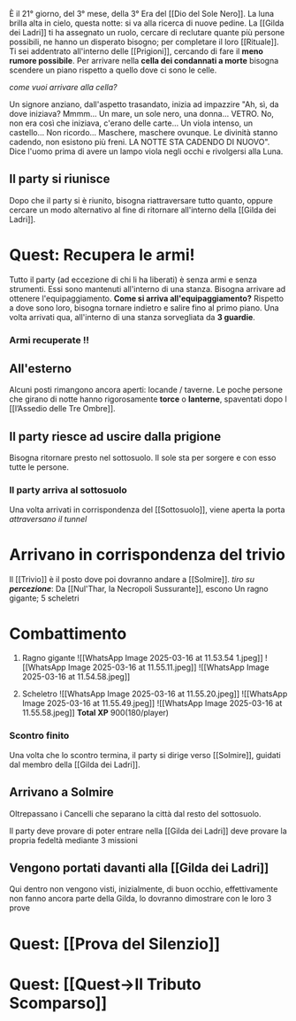 È il 21° giorno, del 3° mese, della 3° Era del [[Dio del Sole Nero]]. La luna brilla alta in cielo, questa notte: si va alla ricerca di nuove pedine. La [[Gilda dei Ladri]] ti ha assegnato un ruolo, cercare di reclutare quante più persone possibili, ne hanno un disperato bisogno; per completare il loro [[Rituale]].
Ti sei addentrato all'interno delle [[Prigioni]], cercando di fare il **meno rumore possibile**.
Per arrivare nella **cella dei condannati a morte** bisogna scendere un piano rispetto a quello dove ci sono le celle.

*come vuoi arrivare alla cella?* 

Un signore anziano, dall'aspetto trasandato, inizia ad impazzire "Ah, sì, da dove iniziava? Mmmm... Un mare, un sole nero, una donna... VETRO. No, non era così che iniziava, c'erano delle carte... Un viola intenso, un castello... Non ricordo... Maschere, maschere ovunque. Le divinità stanno cadendo, non esistono più freni. LA NOTTE STA CADENDO DI NUOVO". Dice l'uomo prima di avere un lampo viola negli occhi e rivolgersi alla Luna.
## Il party si riunisce
Dopo che il party si è riunito, bisogna riattraversare tutto quanto, oppure cercare un modo alternativo al fine di ritornare all'interno della [[Gilda dei Ladri]].
# Quest: Recupera le armi!
Tutto il party (ad eccezione di chi li ha liberati) è senza armi e senza strumenti. Essi sono mantenuti all'interno di una stanza. 
Bisogna arrivare ad ottenere l'equipaggiamento.
**Come si arriva all'equipaggiamento?** Rispetto a dove sono loro, bisogna tornare indietro e salire fino al primo piano. Una volta arrivati qua, all'interno di una stanza sorvegliata da **3 guardie**.
### Armi recuperate !!
## All'esterno
Alcuni posti rimangono ancora aperti: locande / taverne. Le poche persone che girano di notte hanno rigorosamente **torce** o **lanterne**, spaventati dopo l [[l’Assedio delle Tre Ombre]].
## Il party riesce ad uscire dalla prigione
Bisogna ritornare presto nel sottosuolo. Il sole sta per sorgere e con esso tutte le persone.
### Il party arriva al sottosuolo
Una volta arrivati in corrispondenza del [[Sottosuolo]], viene aperta la porta
*attraversano il tunnel*
# Arrivano in corrispondenza del trivio
Il [[Trivio]] è il posto dove poi dovranno andare a [[Solmire]].
*tiro su **percezione***:
	Da [[Nul'Thar, la Necropoli Sussurante]], escono 
		Un ragno gigante; 5 scheletri
# Combattimento
1) Ragno gigante
![[WhatsApp Image 2025-03-16 at 11.53.54 1.jpeg]]
![[WhatsApp Image 2025-03-16 at 11.55.11.jpeg]]
![[WhatsApp Image 2025-03-16 at 11.54.58.jpeg]]

2) Scheletro
![[WhatsApp Image 2025-03-16 at 11.55.20.jpeg]]
![[WhatsApp Image 2025-03-16 at 11.55.49.jpeg]]
![[WhatsApp Image 2025-03-16 at 11.55.58.jpeg]]
**Total XP** 900(180/player)

### Scontro finito 
Una volta che lo scontro termina, il party si dirige verso [[Solmire]], guidati dal membro della [[Gilda dei Ladri]]. 

## Arrivano a Solmire
Oltrepassano i Cancelli che separano la città dal resto del sottosuolo. 

Il party deve provare di poter entrare nella [[Gilda dei Ladri]] deve provare la propria fedeltà mediante 3 missioni

## Vengono portati davanti alla [[Gilda dei Ladri]]
Qui dentro non vengono visti, inizialmente, di buon occhio, effettivamente non fanno ancora parte della Gilda, lo dovranno dimostrare con le loro 3 prove
# Quest: [[Prova del Silenzio]]
# Quest: [[Quest→Il Tributo Scomparso]]
